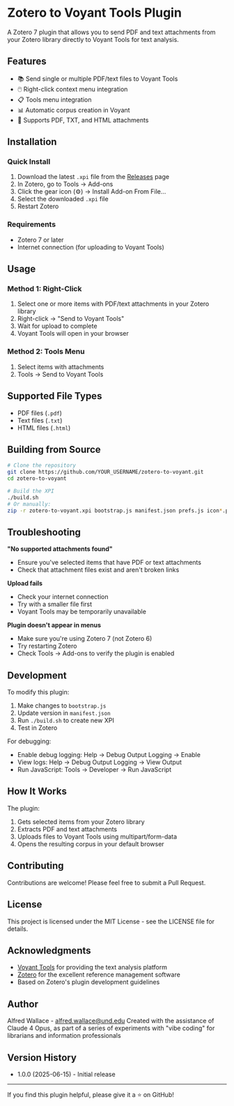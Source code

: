 # Zotero to Voyant Tools Plugin

A Zotero 7 plugin that allows you to send PDF and text attachments from your Zotero library directly to Voyant Tools for text analysis.

## Features

- 📚 Send single or multiple PDF/text files to Voyant Tools
- 🖱️ Right-click context menu integration
- 📋 Tools menu integration  
- 📊 Automatic corpus creation in Voyant
- 🔄 Supports PDF, TXT, and HTML attachments

## Installation

### Quick Install

1. Download the latest `.xpi` file from the [Releases](https://github.com/YOUR_USERNAME/zotero-to-voyant/releases) page
2. In Zotero, go to Tools → Add-ons
3. Click the gear icon (⚙️) → Install Add-on From File...
4. Select the downloaded `.xpi` file
5. Restart Zotero

### Requirements

- Zotero 7 or later
- Internet connection (for uploading to Voyant Tools)

## Usage

### Method 1: Right-Click
1. Select one or more items with PDF/text attachments in your Zotero library
2. Right-click → "Send to Voyant Tools"
3. Wait for upload to complete
4. Voyant Tools will open in your browser

### Method 2: Tools Menu
1. Select items with attachments
2. Tools → Send to Voyant Tools

## Supported File Types

- PDF files (`.pdf`)
- Text files (`.txt`)
- HTML files (`.html`)

## Building from Source

```bash
# Clone the repository
git clone https://github.com/YOUR_USERNAME/zotero-to-voyant.git
cd zotero-to-voyant

# Build the XPI
./build.sh
# Or manually:
zip -r zotero-to-voyant.xpi bootstrap.js manifest.json prefs.js icon*.png
```

## Troubleshooting

**"No supported attachments found"**
- Ensure you've selected items that have PDF or text attachments
- Check that attachment files exist and aren't broken links

**Upload fails**
- Check your internet connection
- Try with a smaller file first
- Voyant Tools may be temporarily unavailable

**Plugin doesn't appear in menus**
- Make sure you're using Zotero 7 (not Zotero 6)
- Try restarting Zotero
- Check Tools → Add-ons to verify the plugin is enabled

## Development

To modify this plugin:

1. Make changes to `bootstrap.js`
2. Update version in `manifest.json`
3. Run `./build.sh` to create new XPI
4. Test in Zotero

For debugging:
- Enable debug logging: Help → Debug Output Logging → Enable
- View logs: Help → Debug Output Logging → View Output
- Run JavaScript: Tools → Developer → Run JavaScript

## How It Works

The plugin:
1. Gets selected items from your Zotero library
2. Extracts PDF and text attachments
3. Uploads files to Voyant Tools using multipart/form-data
4. Opens the resulting corpus in your default browser

## Contributing

Contributions are welcome! Please feel free to submit a Pull Request.

## License

This project is licensed under the MIT License - see the LICENSE file for details.

## Acknowledgments

- [Voyant Tools](https://voyant-tools.org/) for providing the text analysis platform
- [Zotero](https://www.zotero.org/) for the excellent reference management software
- Based on Zotero's plugin development guidelines

## Author

Alfred Wallace - alfred.wallace@und.edu
Created with the assistance of Claude 4 Opus, as part of a series of experiments with "vibe coding" for librarians and information professionals

## Version History

- 1.0.0 (2025-06-15) - Initial release

---

If you find this plugin helpful, please give it a ⭐ on GitHub!

